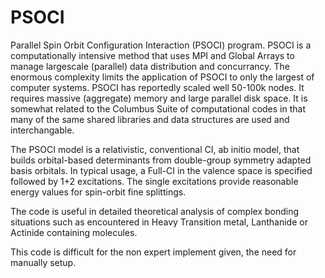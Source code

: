 # PSOCI
Parallel Spin Orbit Configuration Interaction (PSOCI) program. 
PSOCI is a computationally intensive method that uses MPI and Global Arrays to manage 
largescale (parallel) data distribution and concurrancy. The enormous complexity limits 
the application of PSOCI to only the largest of computer systems. PSOCI has reportedly scaled well
50-100k nodes. It requires massive (aggregate) memory and large parallel disk space. It is somewhat related 
to the Columbus Suite of computational codes in that many of the same shared libraries and data structures are used
and interchangable.

The PSOCI model is a relativistic, conventional CI, ab initio model, that builds orbital-based determinants 
from double-group symmetry adapted basis orbitals. In typical usage, a Full-CI in the valence space is specified followed by 1+2 excitations.
The single excitations provide reasonable energy values for spin-orbit fine splittings.

The code is useful in detailed theoretical analysis of complex bonding situations such as encountered 
in Heavy Transition metal, Lanthanide or Actinide containing molecules.

This code is difficult for the non expert implement given, the need for manually setup.
